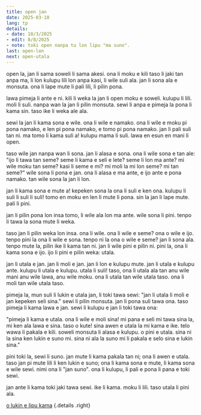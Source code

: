 ```yaml
---
title: open jan
date: 2025-03-10
lang: tp
details:
- date: 10/3/2025
- edit: 8/8/2025
- note: toki open nanpa tu lon lipu "ma suno".
last: open-lon
next: open-utala
---
```


open la, jan li sama soweli li sama akesi. ona li moku e kili taso li jaki tan anpa ma, li lon kulupu lili lon anpa kasi, li wile suli ala. jan li sona ala e monsuta. ona li lape mute li pali lili, li pilin pona.

lawa pimeja li ante e ni. kili li weka la jan li open moku e soweli. kulupu li lili. moli li suli. nanpa wan la jan li pilin monsuta. sewi li anpa e pimeja la pona li kama sin. taso ike li weka ale ala.

sewi la jan li kama sona e wile. ona li wile e namako. ona li wile e moku pi pona namako, e len pi pona namako, e tomo pi pona namako. jan li pali suli tan ni. ma tomo li kama suli a! kulupu mama li suli. lawa en esun en mani li open.

taso wile jan nanpa wan li sona. jan li alasa e sona. ona li wile sona e tan ale: "ijo li tawa tan seme? seme li kama e seli e lete? seme li lon ma ante? mi wile moku tan seme? kasi li seme e mi? mi moli la mi lon seme? mi tan seme?" wile sona li pona e jan. ona li alasa e ma ante, e ijo ante e pona namako. tan wile sona la jan li lon.

jan li kama sona e mute a! kepeken sona la ona li suli e ken ona. kulupu li suli li suli li suli! tomo en moku en len li mute li pona. sin la jan li lape mute. pali li pini.

jan li pilin pona lon insa tomo, li wile ala lon ma ante. wile sona li pini. tenpo li tawa la sona mute li weka.

taso jan li pilin weka lon insa. ona li wile. ona li wile e seme? ona o wile e ijo. tenpo pini la ona li wile e sona. tenpo ni la ona o wile e seme? jan li sona ala. tenpo mute la, pilin ike li kama tan ni. jan li wile pini e pilin ni. pini la, ona li kama sona e ijo. ijo li pini e pilin weka: utala.

jan li utala e jan. jan li moli e jan. jan li lon e kulupu mute. jan li utala e kulupu ante. kulupu li utala e kulupu. utala li suli! taso, ona li utala ala tan anu wile mani anu wile lawa, anu wile moku. ona li utala tan wile utala taso. ona li moli tan wile utala taso.

pimeja la, mun suli li lukin e utala jan, li toki tawa sewi: "jan li utala li moli e jan kepeken seli sina." sewi li pilin monsuta. jan li pona suli tawa ona. taso pimeja li kama lawa e jan. sewi li kulupu e jan li toki tawa ona:

"pimeja li kama e utala. ona li wile e moli sina! mi pana e seli mi tawa sina la, mi ken ala lawa e sina. taso o kute! sina awen e utala la mi kama e ike. telo wawa li pakala e kili. soweli monsuta li alasa e kulupu. o pini e utala. sina ni la sina ken lukin e suno mi. sina ni ala la suno mi li pakala e selo sina e lukin sina."

pini toki la, sewi li suno. jan mute li kama pakala tan ni; ona li awen e utala. taso jan pi mute lili li ken lukin e suno; ona li kama sona e mute, li kama sona e wile sewi. nimi ona li "jan suno". ona li kulupu, li pali e pona li pana e toki sewi.

jan ante li kama toki jaki tawa sewi. ike li kama. moku li lili. taso utala li pini ala.

[o lukin e lipu kama](../open-utala)
{.details .right}

